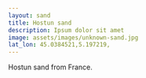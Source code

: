 ```yaml
---
layout: sand
title: Hostun sand
description: Ipsum dolor sit amet
image: assets/images/unknown-sand.jpg
lat_lon: 45.0384521,5.197219,
---
```


Hostun sand from France.